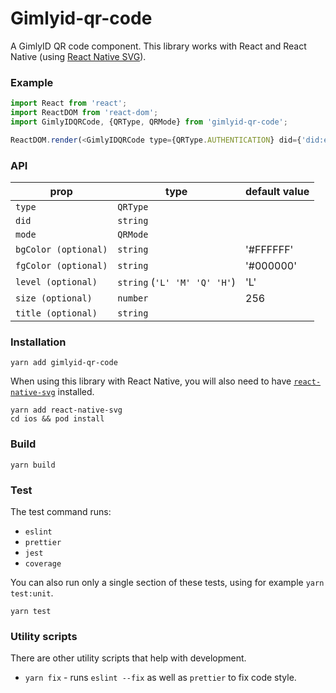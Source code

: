 # Gimlyid-qr-code
A GimlyID QR code component. This library works with React and React Native (using [React Native SVG](https://github.com/react-native-svg/react-native-svg)).

### Example
 ```js
import React from 'react';
import ReactDOM from 'react-dom';
import GimlyIDQRCode, {QRType, QRMode} from 'gimlyid-qr-code';

ReactDOM.render(<GimlyIDQRCode type={QRType.AUTHENTICATION} did={'did:example:123456789abcdefghi'} mode={QRMode.DID_AUTH_SIOP_V2}/>);
 ```

### API
| prop                 | type                         | default value |
| -------------------- | ---------------------------- | ------------- |
| `type`               | `QRType`                     |               |
| `did`                | `string`                     |               |
| `mode`               | `QRMode`                     |               |
| `bgColor (optional)` | `string`                     | '#FFFFFF'     |
| `fgColor (optional)` | `string`                     | '#000000'     |
| `level (optional)`   | `string` (`'L' 'M' 'Q' 'H'`) | 'L'           |
| `size (optional)`    | `number`                     | 256           |
| `title (optional)`   | `string`                     |               |

### Installation
```shell
yarn add gimlyid-qr-code
```

When using this library with React Native, you will also need to have [`react-native-svg`](https://github.com/react-native-svg/react-native-svg#installation) installed.

```
yarn add react-native-svg
cd ios && pod install
```

### Build
```shell
yarn build
```

### Test
The test command runs:
* `eslint`
* `prettier`
* `jest`
* `coverage`

You can also run only a single section of these tests, using for example `yarn test:unit`.
```shell
yarn test
```

### Utility scripts
There are other utility scripts that help with development.

* `yarn fix` - runs `eslint --fix` as well as `prettier` to fix code style.
